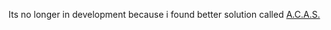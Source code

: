 Its no longer in development because i found better solution called [A.C.A.S.](https://github.com/Psyyke/A.C.A.S)
